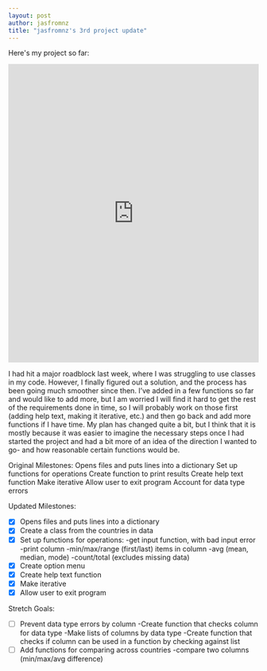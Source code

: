 ```yaml
---
layout: post
author: jasfromnz
title: "jasfromnz's 3rd project update"
---
```

Here's my project so far:
<iframe src="https://trinket.io/embed/python/86856e2b93" width="100%" height="600" frameborder="0" marginwidth="0" marginheight="0" allowfullscreen></iframe>

I had hit a major roadblock last week, where I was struggling to use classes in my code. However, I finally figured out a solution, and the process has been going much smoother since then. I’ve added in a few functions so far and would like to add more, but I am worried I will find it hard to get the rest of the requirements done in time, so I will probably work on those first (adding help text, making it iterative, etc.) and then go back and add more functions if I have time. My plan has changed quite a bit, but I think that it is mostly because it was easier to imagine the necessary steps once I had started the project and had a bit more of an idea of the direction I wanted to go- and how reasonable certain functions would be.

Original Milestones:
Opens files and puts lines into a dictionary
Set up functions for operations
Create function to print results
Create help text function
Make iterative
Allow user to exit program
Account for data type errors

Updated Milestones:
- [x] Opens files and puts lines into a dictionary
- [x] Create a class from the countries in data
- [x] Set up functions for operations:
   -get input function, with bad input error
   -print column
   -min/max/range (first/last) items in column
	 -avg (mean, median, mode)
   -count/total (excludes missing data)
- [x] Create option menu
- [x] Create help text function
- [x] Make iterative
- [x] Allow user to exit program

Stretch Goals:
- [ ] Prevent data type errors by column
	-Create function that checks column for data type
	-Make lists of columns by data type
	-Create function that checks if column can be used in a function by checking against list
- [ ] Add functions for comparing across countries
	-compare two columns (min/max/avg difference)
